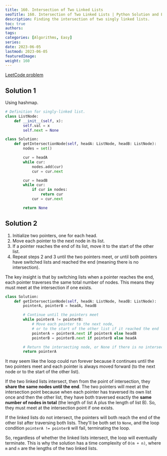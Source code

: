 ```yaml
---
title: 160. Intersection of Two Linked Lists
seoTitle: 160. Intersection of Two Linked Lists | Python Solution and Explanation
description: Finding the intersection of two singly linked lists.
toc: true
authors:
tags: 
categories: [Algorithms, Easy]
series:
date: 2023-06-05
lastmod: 2023-06-05
featuredImage:
weight: 160
---
```



[LeetCode problem](https://leetcode.com/problems/intersection-of-two-linked-lists/)

## Solution 1

Using hashmap.


```python
# Definition for singly-linked list.
class ListNode:
    def __init__(self, x):
        self.val = x
        self.next = None

class Solution:
    def getIntersectionNode(self, headA: ListNode, headB: ListNode):
        nodes = set()

        cur = headA
        while cur:
            nodes.add(cur)
            cur = cur.next

        cur = headB
        while cur:
            if cur in nodes:
                return cur
            cur = cur.next

        return None
```

## Solution 2

1. Initialize two pointers, one for each head.
2. Move each pointer to the next node in its list.
3. If a pointer reaches the end of its list, move it to the start of the other list.
4. Repeat steps 2 and 3 until the two pointers meet, or until both pointers have switched lists and reached the end (meaning there is no intersection).

The key insight is that by switching lists when a pointer reaches the end, each pointer traverses the same total number of nodes. This means they must meet at the intersection if one exists.

```python
class Solution:
    def getIntersectionNode(self, headA: ListNode, headB: ListNode):
        pointerA, pointerB = headA, headB

        # Continue until the pointers meet
        while pointerA != pointerB:
            # Move each pointer to the next node, 
            # or to the start of the other list if it reached the end
            pointerA = pointerA.next if pointerA else headB
            pointerB = pointerB.next if pointerB else headA

        # Return the intersecting node, or None if there is no intersection
        return pointerA
```

It may seem like the loop could run forever because it continues until the two pointers meet and each pointer is always moved forward (to the next node or to the start of the other list).

If the two linked lists intersect, then from the point of intersection, they **share the same nodes until the end**. The two pointers will meet at the intersection point because when each pointer has traversed its own list once and then the other list, they have both traversed exactly the **same number of nodes in total** (the length of list A plus the length of list B). So, they must meet at the intersection point if one exists.

If the linked lists do not intersect, the pointers will both reach the end of the other list after traversing both lists. They'll be both set to `None`, and the loop condition `pointerA != pointerB` will fail, terminating the loop.

So, regardless of whether the linked lists intersect, the loop will eventually terminate. This is why the solution has a time complexity of `O(m + n)`, where `m` and `n` are the lengths of the two linked lists.
